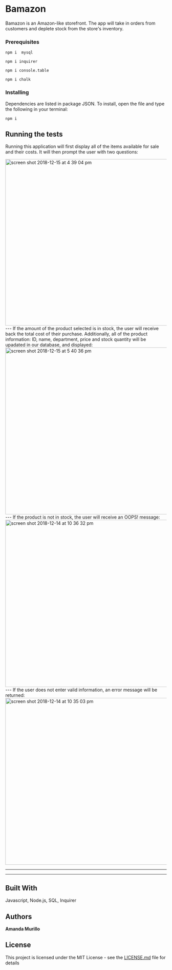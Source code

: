 # Bamazon

Bamazon is an Amazon-like storefront. The app will take in orders from customers and deplete stock from the store's inventory.

### Prerequisites

```
npm i  mysql

```
```
npm i inquirer
```

```
npm i console.table
```

```
npm i chalk
```

### Installing

Dependencies are listed in package JSON. To install, open the file and type the following in your terminal:

```
npm i
```

## Running the tests
 
Running this application will first display all of the items available for sale and their costs. It will then prompt the user with two questions:

<img width="519" alt="screen shot 2018-12-15 at 4 39 04 pm" src="https://user-images.githubusercontent.com/40437294/50048708-3e29f480-0088-11e9-9a00-9d82e0415a7d.png">
---
If the amount of the product selected is in stock, the user will receive back the total cost of their purchase. Additionally, all of the product information: ID, name, department, price and stock quantity will be upadated in our database, and displayed:

<img width="520" alt="screen shot 2018-12-15 at 5 40 36 pm" src="https://user-images.githubusercontent.com/40437294/50049262-bf3bb880-0095-11e9-97be-297eb3024033.png">
---
If the product is not in stock, the user will receive an OOPS! message: 

<img width="521" alt="screen shot 2018-12-14 at 10 36 32 pm" src="https://user-images.githubusercontent.com/40437294/50048839-9bbf4080-008a-11e9-92ed-b66c660b8be9.png">
---
If the user does not enter valid information, an error message will be returned:  
<img width="520" alt="screen shot 2018-12-14 at 10 35 03 pm" src="https://user-images.githubusercontent.com/40437294/50046269-e8d4ef80-0055-11e9-8ddd-4a3bf564f02b.png">

---
---


## Built With
 Javascript, Node.js, SQL, Inquirer

## Authors

**Amanda Murillo** 


## License

This project is licensed under the MIT License - see the [LICENSE.md](LICENSE.md) file for details
